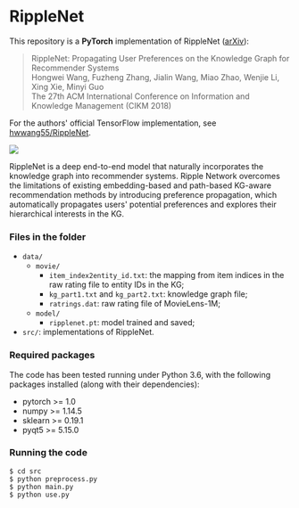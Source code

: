 # RippleNet

This repository is a **PyTorch** implementation of RippleNet ([arXiv](https://arxiv.org/abs/1803.03467)):
> RippleNet: Propagating User Preferences on the Knowledge Graph for Recommender Systems  
Hongwei Wang, Fuzheng Zhang, Jialin Wang, Miao Zhao, Wenjie Li, Xing Xie, Minyi Guo  
The 27th ACM International Conference on Information and Knowledge Management (CIKM 2018)

For the authors' official TensorFlow implementation, see [hwwang55/RippleNet](https://github.com/hwwang55/RippleNet).

![](https://github.com/hwwang55/RippleNet/blob/master/framework.jpg)

RippleNet is a deep end-to-end model that naturally incorporates the knowledge graph into recommender systems.
Ripple Network overcomes the limitations of existing embedding-based and path-based KG-aware recommendation methods by introducing preference propagation, which automatically propagates users' potential preferences and explores their hierarchical interests in the KG.


### Files in the folder

- `data/`
  - `movie/`
    - `item_index2entity_id.txt`: the mapping from item indices in the raw rating file to entity IDs in the KG;
    - `kg_part1.txt` and `kg_part2.txt`: knowledge graph file;
    - `ratrings.dat`: raw rating file of MovieLens-1M;
  - `model/`
    - `ripplenet.pt`: model trained and saved;
- `src/`: implementations of RippleNet.


### Required packages
The code has been tested running under Python 3.6, with the following packages installed (along with their dependencies):
- pytorch >= 1.0
- numpy >= 1.14.5
- sklearn >= 0.19.1
- pyqt5 >= 5.15.0


### Running the code
```shell
$ cd src
$ python preprocess.py
$ python main.py
$ python use.py
```

